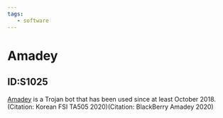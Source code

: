 ```yaml
---
tags:
   - software
---
```

# Amadey
## ID:S1025
[Amadey](software/S1025) is a Trojan bot that has been used since at least October 2018.(Citation: Korean FSI TA505 2020)(Citation: BlackBerry Amadey 2020)
